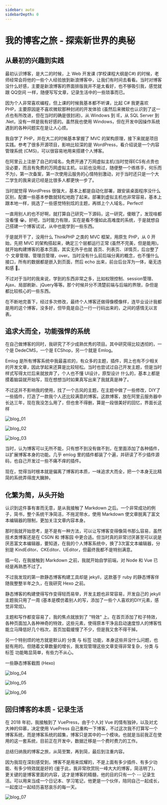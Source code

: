 ```yaml
---
sidebar: auto
sidebarDepth: 0
---
```


# 我的博客之旅 - 探索新世界的奥秘

## 从最初的兴趣到实践

最初认识博客，是大二的时候，上 Web 开发课 (学校课程大纲是C#) 的时候，老师经常会将他的一些个人经验放到新浪博客中，让我们有时间去看看。当时对博客没什么好感，主要是新浪博客的界面排版我并不是太看好，也不够吸引我，感觉就跟 QQ空间 一样，随便写写文章，记录生活中的一些琐事而已。

因为个人非常喜欢编程，但上课的时候我基本都不听课，比起 C# 我更喜欢 PHP，主要原因是不喜欢微软那种封闭的开发体验 (虽然后来微软也认识到了这一点也有所改进，但在当时的确是很封闭)，从 Windows 到 IE，从 SQL Server 到 .Net，没有一样是我有好感的。虽然我也使用 Windows，但在开发中因操作系统遇到的各种问题实在是让人心烦。

我自学了 PHP，并在大二的时候基本掌握了 MVC 的架构原理，接下来就是项目实践。参考了很多开源项目，影响比较深的是 WordPress，看介绍说是一个内容管理系统 (CMS)，可以很容易地用来搭建个人博客。

在阿里云上注册了自己的域名，免费开通了万网虚拟主机(当时觉得ECS有点贵也没必要，而且有免费的万网虚拟主机，以前也没用过，随便整一个练练手，何乐而不为)，第一次备案，第一次使用云服务的心情特别激动，对于当时还只是一个大二学生的我来说已经是比很多人都更快一步了。

当时就觉得 WordPress 很强大，基本上都是自动化部署，跟安装桌面程序没什么区别，配置一些基本参数就轻松地跑了起来。部署到虚拟主机也非常容易，基本上跟本地一样，挑选了一些感觉特别炫的主题，再绑上个人域名，Perfect!

一直用别人的也不好啊，就打算自己研究一下源码，这一研究，傻眼了，发现啥都没看懂 😭。好吧，当时能力有限，实在是看不懂如此高难度的系统，于是就想自己搭建一个博客试试，从中也能学到一些东西。

于是就开干了，没用什么 ThinkPHP 之类的 MVC 框架，用原生 PHP，从 0 开始，先把 MVC 的架构搭起来，确定三个层都运行正常 (虽然不完美，但是能用)。就开始构建博客的基本页面，其实无外乎也就 首页、列表页、详情页，后台整了个 文章管理、管理员管理，over。当时没有什么前后端分离的概念，也不懂什么接口，所有的数据都是嵌入到页面，然后 echo 出来，前台后台浑为一体，毫无违和感 🤧。

不过对于当时的我来说，学到的东西非常之多，比如权限控制、session管理、Ajax、局部刷新、jQuery等等。那个时候并分不清楚前端与后端的界限，杂但是都比较核心的一些东西。

在不断地完善下，经过多次修改，最终个人博客还做得像模像样，连毕业设计我都是用的这个博客，没多好，但毕竟是自己一行一行码出来的，之间的感情无以言表。



## 追求大而全，功能强悍的系统

在自己做博客的同时，我研究了不少成熟优秀的项目。其中研究得比较透彻的，一个是 DedeCMS，一个是 ECShop，另一个就是 Emlog。

Emlog 是所有博客系统中我最喜欢的，有众多的主题，插件，网上也有不少相关的开发文章，因此学起来还算是比较轻松。当时也尝试过自己开发主题，但是当时样式写得太烂后来就放弃了，个人也不懂 UI设计，原型设计 什么的，基本上都是摸着脑袋就开始写，现在想想当时如果真写出来了我就真是神了。

不过这并不影响我的使用，找了一个古风的主题，在主题中做了一些修改，DIY了一些插件，打造了一款我个人还比较满意的博客。这款博客，放在阿里云服务器中长达三年，现在我没怎么用了，但也舍不得删，算是一段很美好的回忆，界面长这样

![blog_01](@/img/blog/blog_01.png)

![blog_02](@/img/blog/blog_02.png)

![blog_03](@/img/blog/blog_03.png)

当时，认为博客可以无所不能，只有想不到没有做不到，在里面添加了各种插件，以扩展博客本身的功能。几乎 emlog 里的插件都装了个遍，并研读了不少插件源码，也自己开发过一些不痛不痒的插件。

现在，觉得当时根本就是偏离了博客的本质，一味追求大而全，把一个本身无比精简的系统弄得庞大臃肿。



## 化繁为简，从头开始

认识到这件事有害而无意，是从我接触了 Markdown 之后。一个非常成功的例子，简书，整个系统干净简洁，不拖泥带水，使用 Markdown 使文章脱离了富文本编辑器的限制，更加关注文章内容本身。

那时我就开始思考，是不是有一种方法，可以让写博客变得像简书那么容易，虽然技术类博客还是在 CSDN 和 博客园 中更合适。但当时真的非常讨厌甚至可以说是厌恶富文本编辑器，要知道，在我的个人博客系统中，换了3次富文本编辑器，分别是 KindEditor、CKEditor、UEditor，但最终我都不是特别满意。

插一句，在我接触到 Markdown 之前，我就开始自学前端，对 Node 和 Vue 已经是再熟悉不过了。

不过我发现的第一款静态博客构建工具却是 jekyll，这款基于 ruby 的静态博客伴随我整整半年之久，在我研究 Hexo 之前。

静态博客的构建使得写作变得轻而易举，开发主题也非常容易，开发自己的 jekyll 主题我只用了一周 (基本是模仿着别人的写，添加了一些个人喜欢的DIY元素，感觉非常炫)。

主题和写作都变容易了，我的焦点就放到了 "特效" 上。在首页添加了粒子特效，各种页面加入各种神奇的特效，这些元素，使得原本干净且启动速度惊人的博客性能立马降低好几个档次，首页加载缓慢了不少，但是我又舍不得干掉。

另一个特别烦的地方就是默认的 分类 与 标签 功能，本身这些并没什么问题，也挺有用的。但随着文章数量的增长，我发现管理这些文章变得非常复杂，分类 与 标签 功能略显简单，有些力不从心。

一些静态博客截图 (Hexo)

![blog_04](@/img/blog/blog_04.png)

![blog_05](@/img/blog/blog_05.png)

![blog_06](@/img/blog/blog_06.png)


## 回归博客的本质 - 记录生活

在 2018 年初，我接触到了 VuePress，由于个人对 Vue 的情有独钟，以及对尤大神的仰慕，决定使用 VuePress 自己重构一下博客，不过这次我不打算写一个博客系统，而是博客系统的超集，博客只是其中的一个模块。也就是当前我正在使用的这一套系统，目前正在开发中，数据迁移是一个费时费力的工作。

总结归纳我的博客之旅，从简至繁，再到简，最后到注重内容。

因为我现在深刻感受到，博客不是用来炫耀的，不是上面有多少插件、有多少功能、有多少特效就是好的 (鉴于此，我非常欣赏阮一峰大大的博客，简洁明了)，更关键的是博客里面的内容，这才是博客的精髓，他的目的只有一个 -- 记录生活。可以用来当成一个日记本、学习笔记，他更是一个伙伴，陪同自己一起成长，一起度过一起经历喜怒哀乐的每一天。

![blog_07](@/img/blog/blog_07.png)
